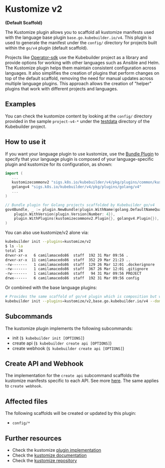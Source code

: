 # Kustomize v2

**(Default Scaffold)**

The Kustomize plugin allows you to scaffold all kustomize manifests used
with the language base plugin `base.go.kubebuilder.io/v4`.
This plugin is used to generate the manifest under the `config/` directory
for projects built within the `go/v4` plugin (default scaffold).

Projects like [Operator-sdk][sdk] use the Kubebuilder project as a library
and provide options for working with other languages such as Ansible and Helm.
The Kustomize plugin helps them maintain consistent configuration across
languages. It also simplifies the creation of plugins that perform
changes on top of the default scaffold, removing the need for manual
updates across multiple language plugins. This approach allows the
creation of "helper" plugins that work with different projects
and languages.

<aside class="note">
<h1>Examples</h1>

You can check the kustomize content by looking at the `config/` directory provided in the sample `project-v4-*`
under the [testdata][testdata] directory of the Kubebuilder project.

</aside>

## How to use it

If you want your language plugin to use kustomize, use the [Bundle Plugin][bundle] to specify that your language plugin is composed of your language-specific plugin and kustomize for its configuration, as shown:

```go
import (
   ...
   kustomizecommonv2 "sigs.k8s.io/kubebuilder/v4/pkg/plugins/common/kustomize/v2"
   golangv4 "sigs.k8s.io/kubebuilder/v4/pkg/plugins/golang/v4"
   ...
)

// Bundle plugin for Golang projects scaffolded by Kubebuilder go/v4
gov4Bundle, _ := plugin.NewBundle(plugin.WithName(golang.DefaultNameQualifier),
    plugin.WithVersion(plugin.Version{Number: 4}),
    plugin.WithPlugins(kustomizecommonv2.Plugin{}, golangv4.Plugin{}), // Scaffold the config/ directory and all kustomize files
)
```

You can also use kustomize/v2 alone via:

```sh
kubebuilder init --plugins=kustomize/v2
$ ls -la
total 24
drwxr-xr-x   6 camilamacedo86  staff  192 31 Mar 09:56 .
drwxr-xr-x  11 camilamacedo86  staff  352 29 Mar 21:23 ..
-rw-------   1 camilamacedo86  staff  129 26 Mar 12:01 .dockerignore
-rw-------   1 camilamacedo86  staff  367 26 Mar 12:01 .gitignore
-rw-------   1 camilamacedo86  staff   94 31 Mar 09:56 PROJECT
drwx------   6 camilamacedo86  staff  192 31 Mar 09:56 config
```

Or combined with the base language plugins:

```sh
# Provides the same scaffold of go/v4 plugin which is composition but with kustomize/v2
kubebuilder init --plugins=kustomize/v2,base.go.kubebuilder.io/v4 --domain example.org --repo example.org/guestbook-operator
```

## Subcommands

The kustomize plugin implements the following subcommands:

* init (`$ kubebuilder init [OPTIONS]`)
* create api (`$ kubebuilder create api [OPTIONS]`)
* create webhook (`$ kubebuilder create api [OPTIONS]`)

<aside class="note">
<h1>Create API and Webhook</h1>

The implementation for the `create api` subcommand scaffolds the kustomize
manifests specific to each API. See more [here][kustomize-create-api].
The same applies to `create webhook`.

</aside>

## Affected files

The following scaffolds will be created or updated by this plugin:

* `config/*`

## Further resources

* Check the kustomize [plugin implementation](https://github.com/nholuongut/kubebuilder/tree/master/pkg/plugins/common/kustomize)
* Check the [kustomize documentation][kustomize-docs]
* Check the [kustomize repository][kustomize-github]

[sdk]:https://github.com/operator-framework/operator-sdk
[kustomize-docs]: https://kustomize.io/
[kustomize-github]: https://github.com/nholuongut/kustomize
[kustomize-replacements]: https://kubectl.docs.kubernetes.io/references/kustomize/kustomization/replacements/
[kustomize-vars]: https://kubectl.docs.kubernetes.io/references/kustomize/kustomization/vars/
[release-notes-v5]: https://github.com/nholuongut/kustomize/releases/tag/kustomize%2Fv5.0.0
[release-notes-v4]: https://github.com/nholuongut/kustomize/releases/tag/kustomize%2Fv4.0.0
[testdata]: ./../../../../../testdata/
[bundle]: ./../../../../../pkg/plugin/bundle.go
[kustomize-create-api]: ./../../../../../pkg/plugins/common/kustomize/v2/scaffolds/api.go
